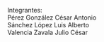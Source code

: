 Integrantes:<br>
Pérez González César Antonio<br>
Sánchez López Luis Alberto<br>
Valencia Zavala Julio César<br>
